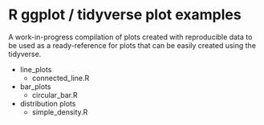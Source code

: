 # R ggplot / tidyverse plot examples

A work-in-progress compilation of plots created with reproducible data to be used as a ready-reference for plots that can be easily created using the tidyverse.

- line_plots
	- connected_line.R
- bar_plots
	- circular_bar.R
- distribution plots
	- simple_density.R